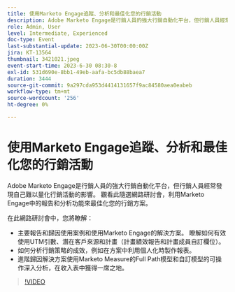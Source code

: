 ```yaml
---
title: 使用Marketo Engage追蹤、分析和最佳化您的行銷活動
description: Adobe Marketo Engage是行銷人員的強大行銷自動化平台，但行銷人員經常發現自己難以量化行銷活動的影響。 觀看此隨選網路研討會，利用Marketo Engage中的報告和分析功能來最佳化您的行銷方案。 在這場網路研討會中，您將瞭解 —    主要報告和歸因使用案例和使用Marketo Engage的解決方案。 瞭解如何有效使用UTM引數、潛在客戶來源和計畫（計畫績效報告和計畫成員自訂欄位）。  如何分析行銷策略的成效，例如在方案中利用個人化時製作報表。   進階歸因解決方案使用Marketo Measure的Full Path模型和自訂模型的可操作深入分析，在收入表中獲得一席之地。
role: Admin, User
level: Intermediate, Experienced
doc-type: Event
last-substantial-update: 2023-06-30T00:00:00Z
jira: KT-13564
thumbnail: 3421021.jpeg
event-start-time: 2023-6-30 08:30-8
exl-id: 531d690e-8bb1-49eb-aafa-bc5db88baea7
duration: 3444
source-git-commit: 9a297cda953d4414131657f9ac84580aea0eabeb
workflow-type: tm+mt
source-wordcount: '256'
ht-degree: 0%

---
```


# 使用Marketo Engage追蹤、分析和最佳化您的行銷活動

Adobe Marketo Engage是行銷人員的強大行銷自動化平台，但行銷人員經常發現自己難以量化行銷活動的影響。 觀看此隨選網路研討會，利用Marketo Engage中的報告和分析功能來最佳化您的行銷方案。

在此網路研討會中，您將瞭解：

* 主要報告和歸因使用案例和使用Marketo Engage的解決方案。 瞭解如何有效使用UTM引數、潛在客戶來源和計畫（計畫績效報告和計畫成員自訂欄位）。
* 如何分析行銷策略的成效，例如在方案中利用個人化時製作報表。
* 進階歸因解決方案使用Marketo Measure的Full Path模型和自訂模型的可操作深入分析，在收入表中獲得一席之地。

>[!VIDEO](https://video.tv.adobe.com/v/3421021/?learn=on)
